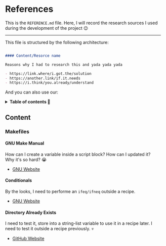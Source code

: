 References
==========

This is the `REFERENCE.md` file. Here, I will record the research
sources I used during the development of the project 😉

---

This file is structured by the following architecture:

```markdown

#### Content/Resorce name

Reasons why I had to research this and yada yada yada

- https://link.where/i.got.the/solution
- https://another.link/if.it.needs
- https://i.think/you.already/understand

```

And you can also use our:

<details>

<summary style="font-weight: bold">Table of contents 🔬</summary><br>

- [Makefiles](#makefiles)

  - [gnu make manual](#gnu-make-manual)
  - [conditionals](#conditionals)
  - [directory already Exists](#directory-already-exists)

</details>



Content
-------

### Makefiles

#### GNU Make Manual

How can I create a variable inside a script block? How can I updated
it? Why it's so hard? 😭

- [GNU Website](https://www.gnu.org/software/make/manual/make.html)


#### Conditionals

By the looks, I need to performe an `ifeq/ifneq` outside a recipe.

- [GNU Website](https://www.gnu.org/software/make/manual/html_node/Conditional-Syntax.html)


#### Directory Already Exists

I need to test it, store into a string-list variable to use it in a recipe
later. I need to test it outside a recipe previously. 💀

- [GitHub Website](https://github.com/naegelyd/til/blob/master/misc/check-if-directory-exists-in-makefile.md)
